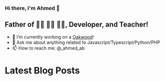 ### Hi there, I'm Ahmed 👋

## Father of 👧🏻 👶🏻 👶🏻, Developer, and Teacher!

- 🔭 I’m currently working on a [Oakwood][website]!
- 💬 Ask me about anything related to Javascript/Typescript/Python/PHP
- 📫 How to reach me: @\_ahmed_ab

# Latest Blog Posts

<!-- BLOG-POST-LIST:START -->
<!-- BLOG-POST-LIST:END -->

[website]: https://oakwood.se
